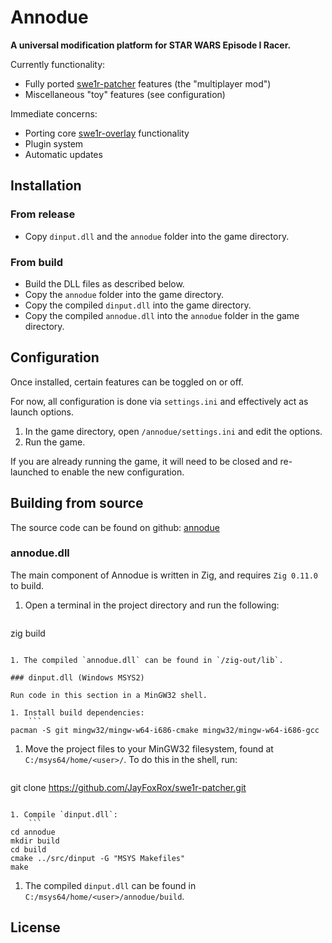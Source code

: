 # Annodue

**A universal modification platform for STAR WARS Episode I Racer.**

Currently functionality:
- Fully ported [swe1r-patcher](https://github.com/everalert/swe1r-patcher) features (the "multiplayer mod")
- Miscellaneous "toy" features (see configuration)

Immediate concerns:
- Porting core [swe1r-overlay](https://github.com/everalert/swe1r-overlay) functionality
- Plugin system
- Automatic updates

## Installation

### From release

- Copy `dinput.dll` and the `annodue` folder into the game directory.

### From build

- Build the DLL files as described below.
- Copy the `annodue` folder into the game directory.
- Copy the compiled `dinput.dll` into the game directory.
- Copy the compiled `annodue.dll` into the `annodue` folder in the game directory.

## Configuration

Once installed, certain features can be toggled on or off.

For now, all configuration is done via `settings.ini` and effectively act as launch options.

1. In the game directory, open `/annodue/settings.ini` and edit the options.
2. Run the game.

If you are already running the game, it will need to be closed and re-launched to enable the new configuration.

## Building from source

The source code can be found on github: [annodue](https://github.com/everalert/annodue)

### annodue.dll

The main component of Annodue is written in Zig, and requires `Zig 0.11.0` to build.

1. Open a terminal in the project directory and run the following:
    ```
zig build
```

1. The compiled `annodue.dll` can be found in `/zig-out/lib`.

### dinput.dll (Windows MSYS2)

Run code in this section in a MinGW32 shell.

1. Install build dependencies:
	```
pacman -S git mingw32/mingw-w64-i686-cmake mingw32/mingw-w64-i686-gcc
```

1. Move the project files to your MinGW32 filesystem, found at `C:/msys64/home/<user>/`. To do this in the shell, run:
	```
git clone https://github.com/JayFoxRox/swe1r-patcher.git
```

1. Compile `dinput.dll`:
	```
cd annodue
mkdir build
cd build
cmake ../src/dinput -G "MSYS Makefiles"
make
```

1. The compiled `dinput.dll` can be found in `C:/msys64/home/<user>/annodue/build`.

<!---
### macOS / Linux

It is assumed you have git, cmake and a compatible compiler installed.

```
cd <appdir>
mkdir build
cd build
cmake ..
make
```
-->

## License


